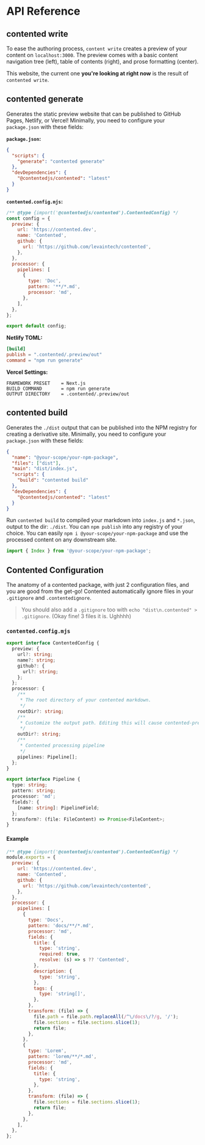 # API Reference

## contented write

To ease the authoring process, `content write` creates a preview of your content on `localhost:3000`. The preview comes
with a basic content navigation tree (left), table of contents (right), and prose formatting (center).

This website, the current one **you're looking at right now** is the result of `contented write`.

## contented generate

Generates the static preview website that can be published to GitHub Pages, Netlify, or Vercel! Minimally, you need to
configure your `package.json` with these fields:

**`package.json`:**

```json
{
  "scripts": {
    "generate": "contented generate"
  },
  "devDependencies": {
    "@contentedjs/contented": "latest"
  }
}
```

**`contented.config.mjs`:**

```js
/** @type {import('@contentedjs/contented').ContentedConfig} */
const config = {
  preview: {
    url: 'https://contented.dev',
    name: 'Contented',
    github: {
      url: 'https://github.com/levaintech/contented',
    },
  },
  processor: {
    pipelines: [
      {
        type: 'Doc',
        pattern: '**/*.md',
        processor: 'md',
      },
    ],
  },
};

export default config;
```

**Netlify TOML:**

```toml
[build]
publish = ".contented/.preview/out"
command = "npm run generate"
```

**Vercel Settings:**

```text
FRAMEWORK PRESET    = Next.js
BUILD COMMAND       = npm run generate
OUTPUT DIRECTORY    = .contented/.preview/out
```

## contented build

Generates the `./dist` output that can be published into the NPM registry for creating a derivative site. Minimally, you
need to configure your `package.json` with these fields:

```json
{
  "name": "@your-scope/your-npm-package",
  "files": ["dist"],
  "main": "dist/index.js",
  "scripts": {
    "build": "contented build"
  },
  "devDependencies": {
    "@contentedjs/contented": "latest"
  }
}
```

Run `contented build` to compiled your markdown into `index.js` and `*.json`, output to the dir: `./dist`.
You can `npm publish` into any registry of your choice. You can easily `npm i @your-scope/your-npm-package` and use the
processed content on any downstream site.

```js
import { Index } from '@your-scope/your-npm-package';
```

## Contented Configuration

The anatomy of a contented package, with just 2 configuration files, and you are good from the get-go! Contented
automatically ignore files in your `.gitignore` and `.contentedignore`.

> You should also add a `.gitignore` too with `echo "dist\n.contented" > .gitignore`. (Okay fine! 3 files it is. Ughhhh)

### `contented.config.mjs`

```typescript
export interface ContentedConfig {
  preview: {
    url?: string;
    name?: string;
    github?: {
      url?: string;
    };
  };
  processor: {
    /**
     * The root directory of your contented markdown.
     */
    rootDir?: string;
    /**
     * Customize the output path. Editing this will cause contented-preview to break.
     */
    outDir?: string;
    /**
     * Contented processing pipeline
     */
    pipelines: Pipeline[];
  };
}

export interface Pipeline {
  type: string;
  pattern: string;
  processor: 'md';
  fields?: {
    [name: string]: PipelineField;
  };
  transform?: (file: FileContent) => Promise<FileContent>;
}
```

#### Example

```js
/** @type {import('@contentedjs/contented').ContentedConfig} */
module.exports = {
  preview: {
    url: 'https://contented.dev',
    name: 'Contented',
    github: {
      url: 'https://github.com/levaintech/contented',
    },
  },
  processor: {
    pipelines: [
      {
        type: 'Docs',
        pattern: 'docs/**/*.md',
        processor: 'md',
        fields: {
          title: {
            type: 'string',
            required: true,
            resolve: (s) => s ?? 'Contented',
          },
          description: {
            type: 'string',
          },
          tags: {
            type: 'string[]',
          },
        },
        transform: (file) => {
          file.path = file.path.replaceAll(/^\/docs\/?/g, '/');
          file.sections = file.sections.slice(1);
          return file;
        },
      },
      {
        type: 'Lorem',
        pattern: 'lorem/**/*.md',
        processor: 'md',
        fields: {
          title: {
            type: 'string',
          },
        },
        transform: (file) => {
          file.sections = file.sections.slice(1);
          return file;
        },
      },
    ],
  },
};
```
